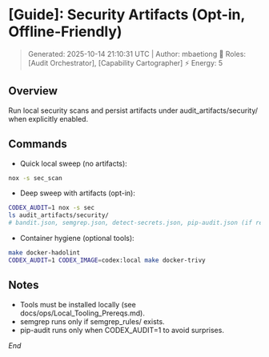 # [Guide]: Security Artifacts (Opt-in, Offline-Friendly)
> Generated: 2025-10-14 21:10:31 UTC | Author: mbaetiong
🧠 Roles: [Audit Orchestrator], [Capability Cartographer] ⚡ Energy: 5

## Overview
Run local security scans and persist artifacts under audit_artifacts/security/ when explicitly enabled.

## Commands
- Quick local sweep (no artifacts):
```bash
nox -s sec_scan
```

- Deep sweep with artifacts (opt-in):
```bash
CODEX_AUDIT=1 nox -s sec
ls audit_artifacts/security/
# bandit.json, semgrep.json, detect-secrets.json, pip-audit.json (if requirements.txt present)
```

- Container hygiene (optional tools):
```bash
make docker-hadolint
CODEX_AUDIT=1 CODEX_IMAGE=codex:local make docker-trivy
```

## Notes
- Tools must be installed locally (see docs/ops/Local_Tooling_Prereqs.md).
- semgrep runs only if semgrep_rules/ exists.
- pip-audit runs only when CODEX_AUDIT=1 to avoid surprises.

*End*
